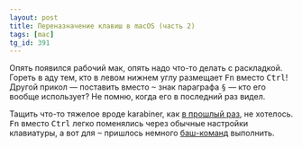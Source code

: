 ```yaml
---
layout: post
title: Переназначение клавиш в macOS (часть 2)
tags: [mac]
tg_id: 391
---
```

Опять появился рабочий мак, опять надо что-то делать с раскладкой. Гореть в аду тем, кто в левом нижнем углу размещает <kbd>Fn</kbd> вместо <kbd>Ctrl</kbd>!
Другой прикол — поставить вместо <kbd>~</kbd> знак параграфа <kbd>§</kbd> — кто его вообще использует? Не помню, когда его в последний раз видел.

Тащить что-то тяжелое вроде karabiner, как [в прошлый раз](/2021/12/07/mac-keyboard.html), не хотелось. <kbd>Fn</kbd> вместо <kbd>Ctrl</kbd> легко поменялись через обычные настройки клавиатуры, а вот для <kbd>~</kbd> пришлось немного [баш-команд](https://apple.stackexchange.com/questions/329085/tilde-and-plus-minus-%C2%B1-in-wrong-place-on-keyboard) выполнить.

